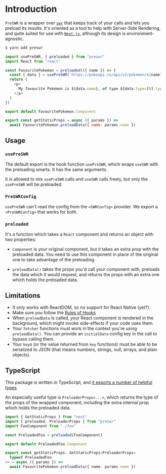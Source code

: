 # Introduction

`PreSWR` is a wrapper over [`swr`](https://swr.now.sh/) that keeps track of your
calls and lets you preload its results. It's oriented as a tool to help with
Server-Side Rendering, and quite suited for use with
[`Next.js`](https://nextjs.org/), although its design is environment-agnostic.

```sh
$ yarn add preswr
```

```js
import usePreSWR, { preloaded } from "preswr"
import React from "react"

const FavouritePokemon = preloaded(({ name }) => {
  const { data } = usePreSWR(`https://pokeapi.co/api/v2/pokemon/${name}/`)
  return (
    <p>
      My favourite Pokémon is ${data.name}, of type ${data.types[0].type.name}
    </p>
  )
})

export default FavouritePokemon.Component

export const getStaticProps = async ({ params }) =>
  await FavouritePokemon.preloadData({ name: params.name })
```

## Usage

### `usePreSWR`

The default export is the hook function `usePreSWR`, which wraps `useSWR` with
the preloading smarts. It has the same arguments.

It is allowed to mix `usePreSWR` calls and `useSWR` calls freely, but only the
`usePreSWR` will be preloaded.

### `PreSWRConfig`

`usePreSWR` can't read the config from the `<SWRConfig>` provider. We export a
`<PreSWRConfig>` that works for both.

### `preloaded`

It's a function which takes a `React` component and returns an object with two
properties:

- `Component` is your original component, but it takes an extra prop with the
  preloaded data. You need to use this component in place of the original one to
  take advantage of the preloading.

- `preloadData()` takes the props you'd call your component with, preloads the
  data which it would request, and returns the props with an extra one which
  holds the preloaded data.

## Limitations

- It only works with ReactDOM, so no support for React Native (yet?)
- Make sure you follow the
  [Rules of Hooks](https://reactjs.org/docs/hooks-rules.html)
- When `preloadData` is called, your React component is rendered in the
  background, which might invoke side-effects if your code uses them.
- Your `fetcher` functions must work in the context you're using
  `preloadData()`. You can provide an `initialData` config key in the call to
  bypass calling them.
- Your `key`s (or the value returned from `key` functions) must be able to be
  serialized to JSON (that means numbers, strings, null, arrays, and plain
  objects).

## TypeScript

This package is written in TypeScript, and
[it exports a number of helpful types](./src/types.ts).

An especially useful type is `PreloaderProps<...>`, which returns the type of
the props of the wrapped component, including the extra internal prop which
holds the preloaded data.

```typescript
import { GetStaticProps } from "next"
import { preloaded, PreloaderProps } from "preswr"
import FooComponent from "./foo"

const PreloadedFoo = preloaded(FooComponent)

export default PreloadedFoo.Component

export const getStaticProps: GetStaticProps<PreloaderProps<
  typeof PreloadedFoo
>> = async ({ params }) =>
  await FavouritePokemon.preloadData({ name: params.name })
```
